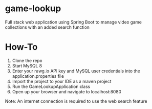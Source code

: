 # game-lookup
Full stack web application using Spring Boot to manage video game collections with an added search function

# How-To
1. Clone the repo
2. Start MySQL 8
3. Enter your rawg.io API key and MySQL user credentials into the application.properties file
4. Import the project to your IDE as a maven project
5. Run the GameLookupApplication class
6. Open up your browser and navigate to localhost:8080

Note: An internet connection is required to use the web search feature